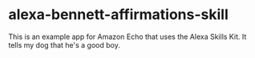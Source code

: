 # alexa-bennett-affirmations-skill

This is an example app for Amazon Echo that uses the Alexa Skills Kit. It tells my dog that he's a good boy.
